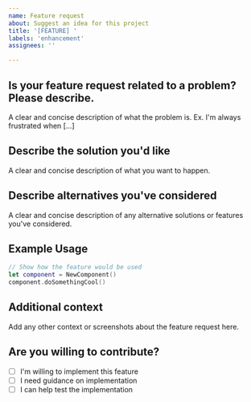 ```yaml
---
name: Feature request
about: Suggest an idea for this project
title: '[FEATURE] '
labels: 'enhancement'
assignees: ''

---
```


## Is your feature request related to a problem? Please describe.
A clear and concise description of what the problem is. Ex. I'm always frustrated when [...]

## Describe the solution you'd like
A clear and concise description of what you want to happen.

## Describe alternatives you've considered
A clear and concise description of any alternative solutions or features you've considered.

## Example Usage
```swift
// Show how the feature would be used
let component = NewComponent()
component.doSomethingCool()
```

## Additional context
Add any other context or screenshots about the feature request here.

## Are you willing to contribute?
- [ ] I'm willing to implement this feature
- [ ] I need guidance on implementation
- [ ] I can help test the implementation